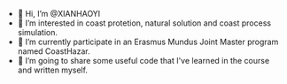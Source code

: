 - 👋 Hi, I’m @XIANHAOYI
- 👀 I’m interested in coast protetion, natural solution and coast process simulation.
- 🌱 I’m currently participate in an Erasmus Mundus Joint Master program named CoastHazar.
- 💞️ I’m going to share some useful code that I've learned in the course and written myself.

<!---
XIANHAOYI/XIANHAOYI is a ✨ special ✨ repository because its `README.md` (this file) appears on your GitHub profile.
You can click the Preview link to take a look at your changes.
--->
